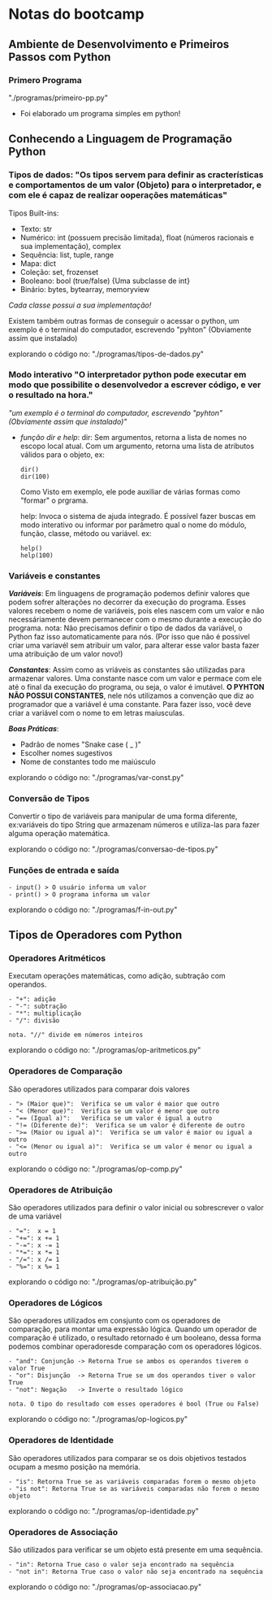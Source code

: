 # Notas do bootcamp 

## Ambiente de Desenvolvimento e Primeiros Passos com Python
### **Primero Programa**
"./programas/primeiro-pp.py"
- Foi elaborado um programa simples em python!

## Conhecendo a Linguagem de Programação Python
### **Tipos de dados:** "Os tipos servem para definir as cracterísticas e comportamentos de um valor (Objeto) para o interpretador, e com ele é capaz de realizar ooperações matemáticas"

Tipos Built-ins:
- Texto: str
- Numérico: int (possuem precisão limitada), float (números racionais e sua implementação), complex
- Sequência: list, tuple, range 
- Mapa: dict
- Coleção: set, frozenset
- Booleano: bool (true/false) {Uma subclasse de int}
- Binário: bytes, bytearray, memoryview

*Cada classe possui a sua implementação!*

Existem também outras formas de conseguir o acessar o python, um exemplo é o terminal do computador, escrevendo "pyhton" (Obviamente assim que instalado)

explorando o código no: "./programas/tipos-de-dados.py"

### **Modo interativo** "O interpretador python pode executar em modo que possibilite o desenvolvedor a escrever código, e ver o resultado na hora."

_"um exemplo é o terminal do computador, escrevendo "pyhton" (Obviamente assim que instalado)"_

- _função dir e help_:
  dir: Sem argumentos, retorna a lista de nomes no escopo local atual. Com um argumento, retorna uma lista de atributos válidos para o objeto, ex: 
  
    ```
    dir()
    dir(100)
    ```

  Como Visto em exemplo, ele pode auxiliar de várias formas como "formar" o prgrama.

  help: Invoca o sistema de ajuda integrado. É possível fazer buscas em modo interativo ou informar por parâmetro qual o nome do módulo, função, classe, método ou variável. ex:

    ```
    help()
    help(100)
    ```

### **Variáveis e constantes**

**_Variáveis_**: Em linguagens de programação podemos definir valores que podem sofrer alterações no decorrer da execução do programa. Esses valores recebem o nome de variáveis, pois eles nascem com um valor e não necessáriamente devem permanecer com o mesmo durante a execução do programa. 
nota: Não precisamos definir o tipo de dados da variável, o Python faz isso automaticamente para nós. (Por isso que não é possivel criar uma variavél sem atribuir um valor, para alterar esse valor basta fazer uma atribuição de um valor novo!)

**_Constantes_**: Assim como as vriáveis as constantes são utilizadas para armazenar valores. Uma constante nasce com um valor e permace com ele até o final da execução do programa, ou seja, o valor é imutável.
**O PYHTON NÃO POSSUI CONSTANTES**, nele nós utilizamos a convenção que diz ao programador que a variável é uma constante. Para fazer isso, você deve criar a variável com o nome to em letras maíusculas.

**_Boas Práticas_**: 
- Padrão de nomes "Snake case ( _ )" 
- Escolher nomes sugestivos
- Nome de constantes todo me maiúsculo

explorando o código no: "./programas/var-const.py"

### **Conversão de Tipos**

Convertir o tipo de variáveis para manipular de uma forma diferente, ex:variáveis do tipo String que armazenam números e utiliza-las para fazer alguma operação matemática.

explorando o código no: "./programas/conversao-de-tipos.py"

### **Funções de entrada e saída**

    - input() > O usuário informa um valor 
    - print() > O programa informa um valor

explorando o código no: "./programas/f-in-out.py"

## Tipos de Operadores com Python

### **Operadores Aritméticos** 
Executam operações matemáticas, como adição, subtração com operandos.

    - "+": adição      
    - "-": subtração
    - "*": multiplicação
    - "/": divisão
      
    nota. "//" divide em números inteiros

explorando o código no: "./programas/op-aritmeticos.py"

### **Operadores de Comparação** 
São operadores utilizados para comparar dois valores

    - "> (Maior que)":	Verifica se um valor é maior que outro	
    - "< (Menor que)":	Verifica se um valor é menor que outro	
    - "== (Igual a)":	Verifica se um valor é igual a outro	
    - "!= (Diferente de)":	Verifica se um valor é diferente de outro 
    - ">= (Maior ou igual a)":	Verifica se um valor é maior ou igual a outro
    - "<= (Menor ou igual a)":	Verifica se um valor é menor ou igual a outro	

explorando o código no: "./programas/op-comp.py"

### **Operadores de Atribuição** 
São operadores utilizados para definir o valor inicial ou sobrescrever o valor de uma variável

    - "=":	x = 1	
    - "+=":	x += 1	
    - "-=":	x -= 1	
    - "*=":	x *= 1	
    - "/=":	x /= 1	
    - "%=":	x %= 1	

explorando o código no: "./programas/op-atribuição.py"

### **Operadores de Lógicos** 
São operadores utilizados em consjunto com os operadores de comparação, para montar uma expressão lógica. Quando um operador de comparação é utilizado, o resultado retornado é um booleano, dessa forma podemos combinar operadoresde comparação com os operadores lógicos.

    - "and": Conjunção -> Retorna True se ambos os operandos tiverem o valor True
    - "or": Disjunção  -> Retorna True se um dos operandos tiver o valor True
    - "not": Negação   -> Inverte o resultado lógico

    nota. O tipo do resultado com esses operadores é bool (True ou False)

explorando o código no: "./programas/op-logicos.py"


### **Operadores de Identidade** 
São operadores utilizados para comparar se os dois objetivos testados ocupam a mesmo posição na memória.

    - "is": Retorna True se as variáveis comparadas forem o mesmo objeto
    - "is not":	Retorna True se as variáveis comparadas não forem o mesmo objeto


explorando o código no: "./programas/op-identidade.py"


### **Operadores de Associação** 
São utilizados para verificar se um objeto está presente em uma sequência.

    - "in": Retorna True caso o valor seja encontrado na sequência
    - "not in": Retorna True caso o valor não seja encontrado na sequência


explorando o código no: "./programas/op-associacao.py"